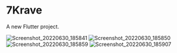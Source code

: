 # 7Krave

A new Flutter project.

![Screenshot_20220630_185841](https://user-images.githubusercontent.com/55505500/176735373-99547838-1fff-4a9f-a3a3-c97163c3f433.png)
![Screenshot_20220630_185850](https://user-images.githubusercontent.com/55505500/176735388-416873fc-517f-4f81-8903-ed20bb4b76b5.png)
![Screenshot_20220630_185859](https://user-images.githubusercontent.com/55505500/176735408-4a9b612f-c2e9-4cfe-b24f-bf24824b8f4a.png)
![Screenshot_20220630_185907](https://user-images.githubusercontent.com/55505500/176735419-ab5157bd-cfa2-4df4-a045-ef5db243ef31.png)
